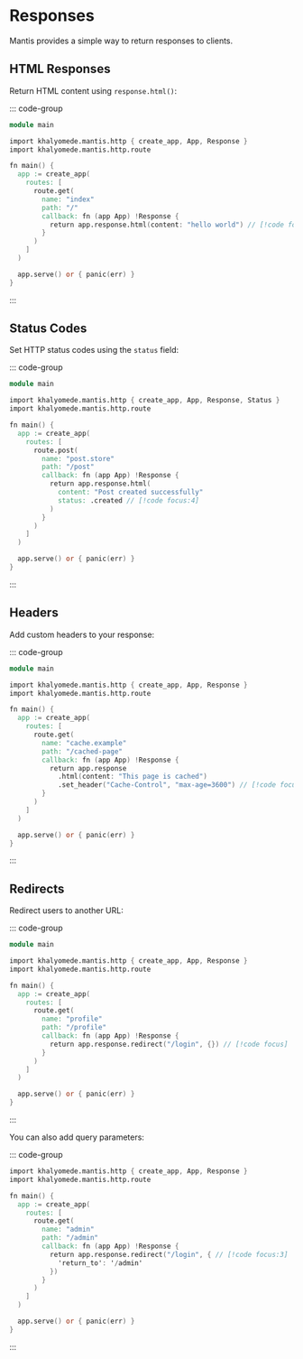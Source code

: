 # Responses

Mantis provides a simple way to return responses to clients.

## HTML Responses

Return HTML content using `response.html()`:

::: code-group

```v [main.v]
module main

import khalyomede.mantis.http { create_app, App, Response }
import khalyomede.mantis.http.route

fn main() {
  app := create_app(
    routes: [
      route.get(
        name: "index"
        path: "/"
        callback: fn (app App) !Response {
          return app.response.html(content: "hello world") // [!code focus]
        }
      )
    ]
  )

  app.serve() or { panic(err) }
}
```

:::

## Status Codes

Set HTTP status codes using the `status` field:

::: code-group

```v [main.v]
module main

import khalyomede.mantis.http { create_app, App, Response, Status }
import khalyomede.mantis.http.route

fn main() {
  app := create_app(
    routes: [
      route.post(
        name: "post.store"
        path: "/post"
        callback: fn (app App) !Response {
          return app.response.html(
            content: "Post created successfully"
            status: .created // [!code focus:4]
          )
        }
      )
    ]
  )

  app.serve() or { panic(err) }
}
```

:::

## Headers

Add custom headers to your response:

::: code-group

```v [main.v]
module main

import khalyomede.mantis.http { create_app, App, Response }
import khalyomede.mantis.http.route

fn main() {
  app := create_app(
    routes: [
      route.get(
        name: "cache.example"
        path: "/cached-page"
        callback: fn (app App) !Response {
          return app.response
            .html(content: "This page is cached")
            .set_header("Cache-Control", "max-age=3600") // [!code focus]
        }
      )
    ]
  )

  app.serve() or { panic(err) }
}
```

:::

## Redirects

Redirect users to another URL:

::: code-group

```v [main.v]
module main

import khalyomede.mantis.http { create_app, App, Response }
import khalyomede.mantis.http.route

fn main() {
  app := create_app(
    routes: [
      route.get(
        name: "profile"
        path: "/profile"
        callback: fn (app App) !Response {
          return app.response.redirect("/login", {}) // [!code focus]
        }
      )
    ]
  )

  app.serve() or { panic(err) }
}
```

:::

You can also add query parameters:

::: code-group

```v [main.v]
import khalyomede.mantis.http { create_app, App, Response }
import khalyomede.mantis.http.route

fn main() {
  app := create_app(
    routes: [
      route.get(
        name: "admin"
        path: "/admin"
        callback: fn (app App) !Response {
          return app.response.redirect("/login", { // [!code focus:3]
            'return_to': '/admin'
          })
        }
      )
    ]
  )

  app.serve() or { panic(err) }
}
```

:::
